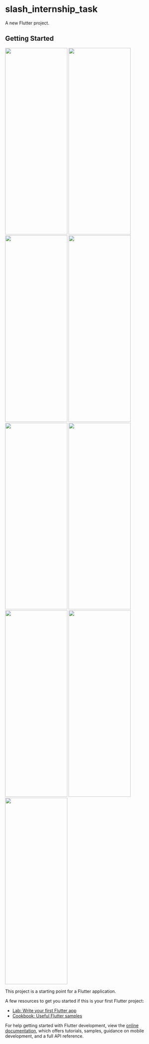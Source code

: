 # slash_internship_task

A new Flutter project.

## Getting Started
<img src="https://github.com/ahmedgamal23/slash-task/assets/99516536/3239465b-6cac-4a66-8963-b05dddcbc51f" width="200" height="600" />

<img src="https://github.com/ahmedgamal23/slash-task/assets/99516536/0a6db9c8-a297-4258-8c9c-74723b7c0bee" width="200" height="600" />

<img src="https://github.com/ahmedgamal23/slash-task/assets/99516536/66a2efc7-d121-4224-85a8-2e97d23cad72"  width="200" height="600" />

<img src="https://github.com/ahmedgamal23/slash-task/assets/99516536/d9b35775-2906-49cc-8d06-3aaf03e6e27b"  width="200" height="600" />

<img src="https://github.com/ahmedgamal23/slash-task/assets/99516536/f7ea6850-246c-41db-bd7c-36bbd79c931f"  width="200" height="600" />

<img src="https://github.com/ahmedgamal23/slash-task/assets/99516536/c2461e84-2cc9-4407-962c-58a7409ae469" width="200" height="600" />

<img src="https://github.com/ahmedgamal23/slash-task/assets/99516536/5290edfa-86d4-4e12-8266-8c7ebf827973" width="200" height="600" />

<img src="https://github.com/ahmedgamal23/slash-task/assets/99516536/218c2fee-6af3-4b36-b24b-54651158de22"  width="200" height="600" />

<img src="https://github.com/ahmedgamal23/slash-task/assets/99516536/35b8d15a-c053-4d8a-8bc7-e9d4b77972c1" width="200" height="600" />

This project is a starting point for a Flutter application.

A few resources to get you started if this is your first Flutter project:

- [Lab: Write your first Flutter app](https://docs.flutter.dev/get-started/codelab)
- [Cookbook: Useful Flutter samples](https://docs.flutter.dev/cookbook)

For help getting started with Flutter development, view the
[online documentation](https://docs.flutter.dev/), which offers tutorials,
samples, guidance on mobile development, and a full API reference.
